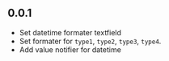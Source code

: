 ## 0.0.1

* Set datetime formater textfield
* Set formater for `type1`, `type2`, `type3`, `type4`.
* Add value notifier for datetime
